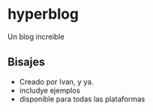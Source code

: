 # hyperblog
Un blog increible

## Bisajes
* Creado por Ivan, y ya.
* includye ejemplos
* disponible para todas las plataformas